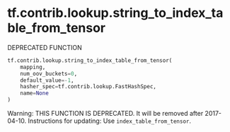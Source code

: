 <div itemscope itemtype="http://developers.google.com/ReferenceObject">
<meta itemprop="name" content="tf.contrib.lookup.string_to_index_table_from_tensor" />
<meta itemprop="path" content="Stable" />
</div>

# tf.contrib.lookup.string_to_index_table_from_tensor

DEPRECATED FUNCTION

``` python
tf.contrib.lookup.string_to_index_table_from_tensor(
    mapping,
    num_oov_buckets=0,
    default_value=-1,
    hasher_spec=tf.contrib.lookup.FastHashSpec,
    name=None
)
```

<!-- Placeholder for "Used in" -->

Warning: THIS FUNCTION IS DEPRECATED. It will be removed after 2017-04-10.
Instructions for updating:
Use `index_table_from_tensor`.
